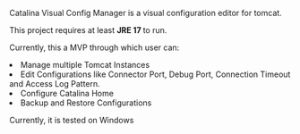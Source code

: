 Catalina Visual Config Manager is a visual configuration editor for tomcat.

This project requires at least <b> JRE 17 </b> to run.

Currently, this a MVP through which user can:

<li> Manage multiple Tomcat Instances </li>

<li> Edit Configurations like Connector Port, Debug Port, 
Connection Timeout and Access Log Pattern. </li>

<li> Configure Catalina Home </li>

<li> Backup and Restore Configurations </li>


Currently, it is tested on Windows

